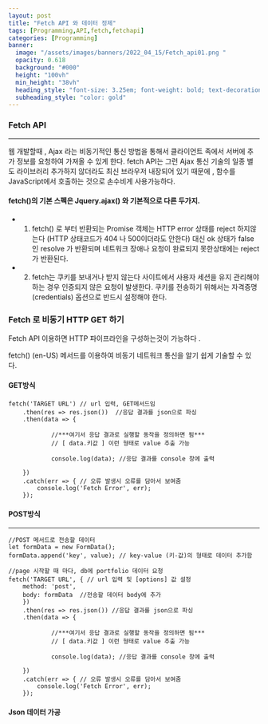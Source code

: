 ```yaml
---
layout: post
title: "Fetch API 와 데이터 정제" 
tags: [Programming,API,fetch,fetchapi]
categories: [Programming]
banner:
  image: "/assets/images/banners/2022_04_15/Fetch_api01.png "
  opacity: 0.618
  background: "#000"
  height: "100vh"
  min_height: "38vh"
  heading_style: "font-size: 3.25em; font-weight: bold; text-decoration: underline"
  subheading_style: "color: gold"
---
```


### Fetch API 

***

웹 개발할때 , Ajax 라는 비동기적인 통신 방법을 통해서 클라이언트 족에서 서버에 추가 정보를 요청하여
가져올 수 있게 한다.
fetch API는 그런 Ajax 통신 기술의 일종 별도 라이브러리 추가하지 않더라도 최신 브라우저 내장되어
있기 때문에 , 함수를 JavaScript에서 호출하는 것으로 손수비게 사용가능하다.

#### fetch()의 기본 스펙은 Jquery.ajax() 와 기본적으로 다른 두가지.
- 1. fetch() 로 부터 반환되는 Promise 객체는 HTTP error 상태를 reject 하지않는다 
(HTTP 상태코드가 404 나 500이더라도 안한다) 대신 ok 상태가 false 인 resolve 가 반환되며 네트워크 장애나 요청이 완료되지 못한상태에는 reject가 반환된다.

- 2. fetch는 쿠키를 보내거나 받지 않는다 사이트에서 사용자 세션을 유지 관리해야 하는 경우 인증되지 않은 요청이 발생한다. 
쿠키를 전송하기 위해서는 자격증명(credentials) 옵션으로 반드시 설정해야 한다.




### Fetch 로 비동기 HTTP GET 하기 

Fetch API 이용하면 HTTP 파이프라인을 구성하는것이 가능하다 .

fetch() (en-US) 메서드를 이용하여 비동기 네트워크 통신을 알기 쉽게 기술할 수 있다.



#### GET방식
~~~
fetch('TARGET URL') // url 입력, GET메서드임
    .then(res => res.json())  //응답 결과를 json으로 파싱
    .then(data => { 
    
    		//***여기서 응답 결과로 실행할 동작을 정의하면 됨***
            // [ data.키값 ] 이런 형태로 value 추출 가능 
            
            console.log(data); //응답 결과를 console 창에 출력
             
    })
    .catch(err => { // 오류 발생시 오류를 담아서 보여줌
        console.log('Fetch Error', err);
    });
~~~

#### POST방식

***

~~~
//POST 메서드로 전송할 데이터
let formData = new FormData(); 
formData.append('key', value); // key-value (키-값)의 형태로 데이터 추가함

//page 시작할 때 마다, db에 portfolio 데이터 요청
fetch('TARGET URL', { // url 입력 및 [options] 값 설정
    method: 'post', 
    body: formData  //전송할 데이터 body에 추가
	})
    .then(res => res.json()) //응답 결과를 json으로 파싱
    .then(data => {
    
    		//***여기서 응답 결과로 실행할 동작을 정의하면 됨***
            // [ data.키값 ] 이런 형태로 value 추출 가능 
            
            console.log(data); //응답 결과를 console 창에 출력
              
    })
    .catch(err => { // 오류 발생시 오류를 담아서 보여줌
        console.log('Fetch Error', err);
    });
~~~

#### Json 데이터 가공

